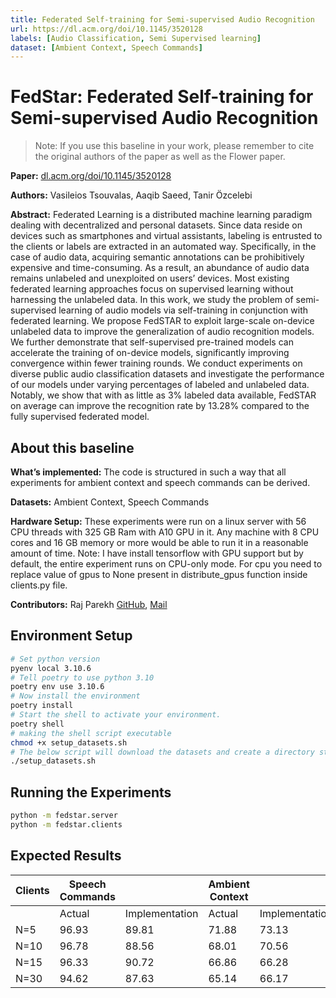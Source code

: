 ```yaml
---
title: Federated Self-training for Semi-supervised Audio Recognition
url: https://dl.acm.org/doi/10.1145/3520128
labels: [Audio Classification, Semi Supervised learning]
dataset: [Ambient Context, Speech Commands]
---
```


# FedStar: Federated Self-training for Semi-supervised Audio Recognition

> Note: If you use this baseline in your work, please remember to cite the original authors of the paper as well as the Flower paper.

****Paper:****  [dl.acm.org/doi/10.1145/3520128](https://dl.acm.org/doi/10.1145/3520128)

****Authors:**** Vasileios Tsouvalas, Aaqib Saeed, Tanir Özcelebi

****Abstract:**** Federated Learning is a distributed machine learning paradigm dealing with decentralized and personal datasets. Since data reside on devices such as smartphones and virtual assistants, labeling is entrusted to the clients or labels are extracted in an automated way. Specifically, in the case of audio data, acquiring semantic annotations can be prohibitively expensive and time-consuming. As a result, an abundance of audio data remains unlabeled and unexploited on users’ devices. Most existing federated learning approaches focus on supervised learning without harnessing the unlabeled data. In this work, we study the problem of semi-supervised learning of audio models via self-training in conjunction with federated learning. We propose FedSTAR to exploit large-scale on-device unlabeled data to improve the generalization of audio recognition models. We further demonstrate that self-supervised pre-trained models can accelerate the training of on-device models, significantly improving convergence within fewer training rounds. We conduct experiments on diverse public audio classification datasets and investigate the performance of our models under varying percentages of labeled and unlabeled data. Notably, we show that with as little as 3% labeled data available, FedSTAR on average can improve the recognition rate by 13.28% compared to the fully supervised federated model.


## About this baseline

****What’s implemented:**** The code is structured in such a way that all experiments for ambient context and speech commands can be derived.

****Datasets:**** Ambient Context, Speech Commands

****Hardware Setup:**** These experiments were run on a linux server with 56 CPU threads with 325 GB Ram with A10 GPU in it. Any machine with 8 CPU cores and 16 GB memory or more would be able to run it in a reasonable amount of time. Note: I have install tensorflow with GPU support but by default, the entire experiment runs on CPU-only mode. For cpu you need to replace value of gpus to None present in distribute_gpus function inside clients.py file.

****Contributors:**** Raj Parekh [GitHub](https://github.com/Raj-Parekh24), [Mail](rajparekhwc@gmail.com)


## Environment Setup
```bash
# Set python version
pyenv local 3.10.6
# Tell poetry to use python 3.10
poetry env use 3.10.6
# Now install the environment
poetry install
# Start the shell to activate your environment.
poetry shell
# making the shell script executable
chmod +x setup_datasets.sh
# The below script will download the datasets and create a directory structure requir to run this experiment.
./setup_datasets.sh
```

## Running the Experiments
```bash
python -m fedstar.server
python -m fedstar.clients
```
## Expected Results
| Clients | Speech Commands |                | Ambient Context |                |
|---------|-----------------|----------------|-----------------|----------------|
|         | Actual          | Implementation | Actual          | Implementation |
| N=5     | 96.93           | 89.81          | 71.88           | 73.13          |
| N=10    | 96.78           | 88.56          | 68.01           | 70.56          |
| N=15    | 96.33           | 90.72          | 66.86           | 66.28          |
| N=30    | 94.62           | 87.63          | 65.14           | 66.17          |
```
